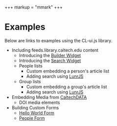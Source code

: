 +++
markup = "mmark"
+++


# Examples

Below are links to examples using the CL-ui.js library.

+ Including feeds.library.caltech.edu content
    + Introducing the [Builder Widget](builder-widget.html)
    + Introducing the [Search Widget](search-widget.html)
    + People lists
        + Custom embedding a person's article list
        + Adding search using [LunrJS](https://lunrjs.com) 
    + Group lists
        + Custom embedding a group's article list
        + Adding search using [LunrJS](https://lunrjs.com) 
+ Embedding Media from [CaltechDATA](https://data.caltech.edu)
    + DOI media elements
+ Building Custom Forms
    + [Hello World Form](helloworld.html)
    + [People Form](people-form.html)


